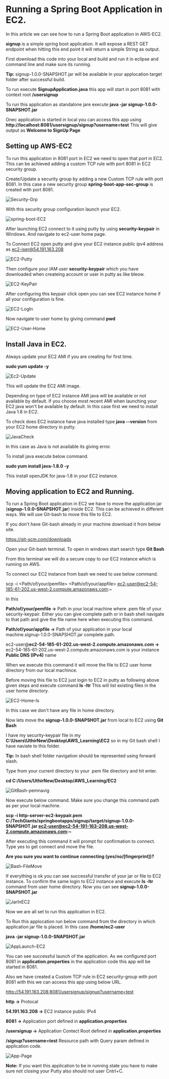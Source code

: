 # Running a Spring Boot Application in EC2.

In this article we can see how to run a Spring Boot application in AWS-EC2.

**signup** is a simple spring boot application. It will expose a REST GET endpoint when hitting this end point it will return a simple String as output.  

First download this code into your local and build and run it in eclipse and command line and make sure its running.

**Tip:** signup-1.0.0-SNAPSHOT.jar will be available in your applocation target folder after successful build.

To run execute **SignupApplication.java** this app will start in port 8081 with context root **/usersignup**

To run this application as standalone jare execute **java -jar signup-1.0.0-SNAPSHOT.jar**

Onec application is started in local you can access this app using **http://localhost:8081/usersignup/signup?username=test**
This will give output as **Welcome to SignUp Page**

## Setting up AWS-EC2

To run this application in 8081 port in EC2 we need to open that port in EC2. This can be achieved adding a custom TCP rule with port 8081 in EC2 security group.

Create/Update a security group by adding a new Custom TCP rule with port 8081. In this case a new security group **spring-boot-app-sec-group** is created with port 8081.

![Security-Grp](https://user-images.githubusercontent.com/54984988/64633163-aebc3280-d3c8-11e9-985e-387555edc7b9.PNG)

With this security group configuration launch your EC2.

![spring-boot-EC2](https://user-images.githubusercontent.com/54984988/64633787-df509c00-d3c9-11e9-8faf-2b6e92472eb2.PNG)

After launching EC2 connect to it using putty by using **security-keypair** in Windows. And navigate to ec2-user home page.

To Connect EC2 open putty and give your EC2 instance public ipv4 address as ec2-iser@54.191.163.208

![EC2-Putty](https://user-images.githubusercontent.com/54984988/64634588-939ef200-d3cb-11e9-9d75-eb0e422efe93.PNG)

Then configure your IAM user **security-keypair** which you have downloaded when createing account or user in putty as like bleow.

![EC2-KeyPair](https://user-images.githubusercontent.com/54984988/64634811-1a53cf00-d3cc-11e9-9083-58364857d9f4.PNG)

After configuring this keypair click open you can see EC2 instance home if all your configuration is fine.

![EC2-LogIn](https://user-images.githubusercontent.com/54984988/64634900-4f602180-d3cc-11e9-8c91-b1f77a29faaf.PNG)

Now navigate to user home by giving command **pwd**

![EC2-User-Home](https://user-images.githubusercontent.com/54984988/64635008-a1a14280-d3cc-11e9-88a2-dafa8709a2ac.PNG)

## Install Java in EC2.

Always update your EC2 AMI if you are creating for first time.

**sudo yum update -y**

![Ec2-Update](https://user-images.githubusercontent.com/54984988/64639884-cc909400-d3d6-11e9-8c6c-7d1e2785ea12.PNG)

This will update the EC2 AMI image.

Depending on type of EC2 instance AMI java will be available or not available by default. If you choose most recent AMI when launching your EC2 java won't be available by default. In this case first we need to install Java 1.8 in EC2.

To check does EC2 instance have java installed type **java --version** from your EC2 home directory in putty.

![JavaCheck](https://user-images.githubusercontent.com/54984988/64639471-e8476a80-d3d5-11e9-96d2-8346678c6621.PNG)

In this case as Java is not available its giving error.

To install java execute below command.

**sudo yum install java-1.8.0 -y**

This install openJDK for java-1.8 in your EC2 instance.


## Moving application to EC2 and Running.

To run a Spring Boot application in EC2 we have to move the application jar (**signup-1.0.0-SNAPSHOT.jar**) inside EC2. This can be achieved in different ways.
We will use Git-bash to move this file to EC2.


If you don't have Git-bash already in your machine download it from below site.

https://git-scm.com/downloads

Open your Git-bash terminal. To open in windows start search type **Git Bash**

From this terminal we will do a secure copy to our EC2 instance which is running on AWS.

To connect our EC2 instance from bash we need to use below command.

scp -i <Path/of/your/pemfile> <Path/of/your/appfile> ec2-user@ec2-54-185-61-202.us-west-2.compute.amazonaws.com:~

In this 

**Path/of/your/pemfile ->**  Path in your local machine where .pem file of your security-keypair. Either you can give complete path or in bash shell navigate to that path and give the file name here when executing this command.

**Path/of/your/appfile ->** Path of your application in your local machine.signup-1.0.0-SNAPSHOT.jar complete path.

ec2-user@**ec2-54-185-61-202.us-west-2.compute.amazonaws.com ->** ec2-54-185-61-202.us-west-2.compute.amazonaws.com is your instance **Public DNS (IPv4)** name

When we execute this command it will move the file to EC2 user home directory from our local machince.

Before moving this file to EC2 just login to EC2 in putty as following above given steps and execute command **ls -ltr**
This will list existing files in the user home directory.

![EC2-Home-ls](https://user-images.githubusercontent.com/54984988/64637548-08752a80-d3d2-11e9-8865-7bc8fb0f00ba.PNG)

In this case we don't have any file in home directory.

Now lets move the **signup-1.0.0-SNAPSHOT.jar** from local to EC2 using **Git Bash**

I have my security-keypair file in my **C:\Users\UthirNew\Desktop\AWS_Learning\EC2** so in my Git bash shell I have naviate to this folder.

**Tip:** In bash shell folder navigation should be represented using forward slash.

Type from your current directory to your .pem file directory and hit enter. 

**cd C:/Users/UthirNew/Desktop/AWS_Learning/EC2**

![GitBash-pemnavig](https://user-images.githubusercontent.com/54984988/64638174-4c1c6400-d3d3-11e9-81ec-88f6623fa0e0.PNG)

Now execute below command. Make sure you change this command path as per your local machine.

**scp -i http-server-ec2-keypair.pem C:/TechGiants/springbootapps/signup/target/signup-1.0.0-SNAPSHOT.jar ec2-user@ec2-54-191-163-208.us-west-2.compute.amazonaws.com:~**

After executing this command it will prompt for confirmation to connect.  Type yes to get connect and move the file.

**Are you sure you want to continue connecting (yes/no/[fingerprint])?**

![Bash-FileMove](https://user-images.githubusercontent.com/54984988/64638543-f3999680-d3d3-11e9-8084-8cbdf1bd8a17.PNG)

If everything is ok you can see successful transfer of  your jar or file to EC2 instance. To confirm the same login to EC2 instance and execute **ls -ltr** command from user home directory. Now you can see **signup-1.0.0-SNAPSHOT.jar**

![JarInEC2](https://user-images.githubusercontent.com/54984988/64638925-c4375980-d3d4-11e9-8ca8-c1eeb17b5470.PNG)

Now we are all set to run this application in EC2.

To Run this applocation run below command from the directory in which application jar file is placed. In this case **/home/ec2-user**

**java -jar signup-1.0.0-SNAPSHOT.jar**

![AppLaunch-EC2](https://user-images.githubusercontent.com/54984988/64640406-e7afd380-d3d7-11e9-9bf3-c3f95288e776.PNG)

You can see successful launch of the application. As we configured port 8081 in **application.properties** in the application code this app will be started in 8081. 


Also we have created a Custom TCP rule in EC2 security-group with port 8081 with this we can access this app using below URL.

http://54.191.163.208:8081/usersignup/signup?username=test

**http ->**  Protocal

**54.191.163.208 ->** EC2 instance public IPv4

**8081 ->** Application port defined in **application.properties**

**/usersignup ->** Application Contect Root defined in **application.properties**

**/signup?username=test** Resource path with Query param defined in application code.

![App-Page](https://user-images.githubusercontent.com/54984988/64641020-46298180-d3d9-11e9-8227-92172a5dec41.PNG)


**Note:** If you want this application to be in running state you have to make sure not closing your Putty also should not user Cntrl+C.


























